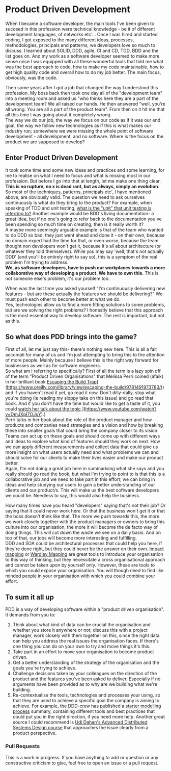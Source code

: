 
# Product Driven Development  
  
When I became a software developer, the main tools I've been given to succeed in this profession were technical knowledge - be it of different development languages, of networks etc'... Once I was hired and started coding, I got exposed to the many different ideas, processes, methodologies, principals and patterns, we developers love so much to discuss. I learned about SOLID, DDD, agile, CI and CD, TDD, BDD and the list goes on. And my work as a software developer seemed to make more sense once I was equipped with all these wonderful tools that told me what was the best approach to code, how to make my code maintainable, how to get high quality code and overall how to do my job better. The main focus, obviously, was the code.  
  
Then some years after I got a job that changed the way I understood this profession. My boss back then took one day all of the "development team" into a meeting room and asked us "who thinks here they are a part of the development team? We all raised our hands. He then answered "well, you're all wrong. You are all a part of the product team". From then on it hit me that all this time I was going about it completely wrong.  
The way we do our job, the way we focus on our code as if it was our end goal, the way we follow new technologies as if this is what makes our industry run; somewhere we were missing the whole point of software development - all development, and no software. Where is the focus on the product we are supposed to develop?  
  
## Enter Product Driven Development  
  
It took some time and some new ideas and practices and some learning, for me to realise on what I need to focus and what is missing most in our profession. But before I go into that at length, let me make one thing clear.  
**This is no rupture, no x is dead rant, but as always, simply an evolution.**  
So most of the techniques, patterns, principals etc', I have mentioned above, are obviously valid. The question we need to ask ourselves continuously is what do they bring to the product? For example, when speaking of TDD and unit testing, [what is the "unit" that unit testing is referring to?](https://youtube.com/watch?v=EZ05e7EMOLM) Another example would be BDD's living documentation- a great idea, but if no one's going to refer back to the documentation you've been spending so much time on creating, then is it really worth it?  
A maybe more seemingly arguable example is that of the team who wanted to do DDD so bad, they just went ahead and done it - on their own, because no domain expert had the time for that, or even worse, because the team thought non developers won't get it, because it's all about architecture (or whatever they told themselves). While you may say 'well, that's not actually DDD' (and you'll be entirely right to say so), this is a symptom of the real problem I'm trying to address.  
**We, as software developers, have to push our workplaces towards a more collaborative way of developing a product. We have to own this.** This is not someone else's problem, it's our problem too.  
  
When was the last time you asked yourself "I'm continuously delivering new features - but are these actually the features we should be delivering?" We must push each other to become better at what we do.  
Yes, technologies allow us to find a more fitting solutions to some problems, but are we solving the right problems? I honestly believe that this approach is the most essential way to develop software. The rest is important, but not as this.  
  
## So what does PDD brings into the game?  
  
First of all, let me just say this- there's nothing new here. This is all a fait accompli for many of us and I'm just attempting to bring this to the attention of more people. Mainly because I believe this is the right way forward for businesses as well as for software engineers.  
So what am I referring to specifically? First of all the term is a lazy spin off of the term "Product Driven Organisations" that Melissa Perri coined (afaik) in her brilliant book [Escaping the Build Trap]([https://www.oreilly.com/library/view/escaping-the-build/9781491973783/)](https://www.oreilly.com/library/view/escaping-the-build/9781491973783/)) and if you haven't read it yet, go read it now. Don't dilly-dally, stop what you're doing (ie reading my sloppy take on this issue) and go read that book. And if you don't have the time but would like to get a taste of it, you could [watch her talk about the topic]([https://www.youtube.com/watch?v=DmJXpI7OJuY).](https://www.youtube.com/watch?v=DmJXpI7OJuY).)  
Perri talks in her book about the role of the product manager and how products and companies need strategies and a vision and how by breaking these into smaller goals that could bring the company closer to its vision. Teams can act up on these goals and should come up with different ways and ideas to explore what kind of features should they work on next. How we can apply different measurements and collect data that could give us more insight on what users actually need and what problems we can and should solve for our clients to make their lives easier and make our product better.  
Again, I'm not doing a great job here in summarising what she says and you really should go read the book, but what I'm trying to point to is that this is a collaborative job and we need to take part in this effort; we can bring in ideas and help studying our users to gain a better understanding of our clients and our product/s. This will make us the best software developers we could be. Needless to say, this would also help the business.  
  
How many times have you heard "developers" saying that's not their job? Or saying that it could never work here. Or that the business won't get it or that the boss doesn't think like that. The more we push towards this, the more we work closely together with the product managers or owners to bring this culture into our organisation, the more it will become the de facto way of doing things. This will cut down the waste we see on a daily basis. And on top of that, our jobs will become more interesting and fulfilling.  
DDD and SOA could be architectural processes that could help you here, if they're done right, but they could never be the answer on their own. [Impact mapping](https://www.impactmapping.org) or [Wardley Mapping](https://learnwardleymapping.com/) are great tools to introduce your organisation to this way of thinking, but they necessitate a cross organisational approach and cannot be taken upon by yourself only. However, these are tools to which you could expose your organisation. You will though need to find like minded people in your organisation with which you could combine your effort.

## To sum it all up

PDD is a way of developing software within a "product driven organisation".  
It demands from you to:  

 1. Think about what kind of data can be crucial the organisation and whether you store it anywhere or not; discuss this with a project manager, work closely with them together on this, since the right data can help you address the real issues the organisation faces. If there's one thing you can do on your own to try and move things it's this.
 2. Take part in an effort to move your organisation to become product driven.
 3. Get a better understanding of the strategy of the organisation and the goals you're trying to achieve.
 4. Challenge decisions taken by your colleagues on the direction of the product and the features you've been asked to deliver. Especially if no arguments have been provided as to why are we building what we're building.
 5. Re-contextualise the tools, technologies and processes your using, so that they are used to achieve a specific goal the company is aiming to achieve. For example, the DDD-crew has published a [starter modelling process](https://github.com/ddd-crew/ddd-starter-modelling-process) summary, containing different tools and best practices that could put you in the right direction, if you need more help. Another great source I could recommend is [Udi Dahan's Advanced Distributed Systems Design course](https://particular.net/adsd) that approaches the issue clearly from a product perspective.  

### Pull Requests
This is a work in progress. If you have anything to add or question or any constructive criticism to give, feel free to open an issue or a pull request.
